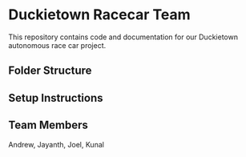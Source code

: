 # Duckietown Racecar Team

This repository contains code and documentation for our Duckietown autonomous race car project.

## Folder Structure

## Setup Instructions

## Team Members
Andrew, Jayanth, Joel, Kunal


